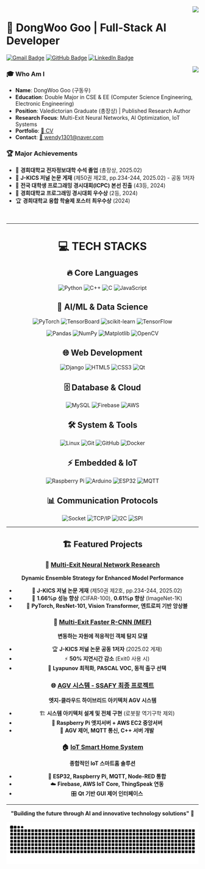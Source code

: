 <img align="right" src="https://visitor-badge.laobi.icu/badge?page_id=GooDongWoo.GooDongWoo" />

# 🚀 DongWoo Goo | Full-Stack AI Developer

<div align="left">
  
[![Gmail Badge](https://img.shields.io/badge/Gmail-D14836?style=flat&logo=Gmail&logoColor=white)](mailto:wendy1301@naver.com)
[![GitHub Badge](https://img.shields.io/badge/GitHub-181717?style=flat&logo=GitHub&logoColor=white)](https://github.com/GooDongWoo)
[![LinkedIn Badge](https://img.shields.io/badge/LinkedIn-0077B5?style=flat&logo=LinkedIn&logoColor=white)](#)

</div>

<a href="https://solved.ac/gdw1301">
<img align='right' src="http://mazassumnida.wtf/api/v2/generate_badge?boj=gdw1301">
</a>

### 🎓 Who Am I
- **Name**: DongWoo Goo (구동우)
- **Education**: Double Major in CSE & EE (Computer Science Engineering, Electronic Engineering)
- **Position**: Valedictorian Graduate (총장상) | Published Research Author
- **Research Focus**: Multi-Exit Neural Networks, AI Optimization, IoT Systems
- **Portfolio**: <a href="https://github.com/GooDongWoo/CV/blob/main/GooDongWoo_CV.pdf" target="blank">📄 CV</a>
- **Contact**: <a href="mailto:wendy1301@naver.com" target="blank">📧 wendy1301@naver.com</a>

### 🏆 Major Achievements
- 🥇 **경희대학교 전자정보대학 수석 졸업** (총장상, 2025.02)
- 📄 **J-KICS 저널 논문 게재** (제50권 제2호, pp.234-244, 2025.02) - 공동 1저자
- 🏅 **전국 대학생 프로그래밍 경시대회(ICPC) 본선 진출** (43등, 2024)
- 🥈 **경희대학교 프로그래밍 경시대회 우수상** (2등, 2024)
- 🏆 **경희대학교 융합 학술제 포스터 최우수상** (2024)

<br>

---

<div align="center">
  
# 💻 TECH STACKS

</div>

<div align="center">

## 🔥 Core Languages
![Python](https://img.shields.io/badge/Python-3776AB?style=for-the-badge&logo=python&logoColor=white)
![C++](https://img.shields.io/badge/C++-00599C?style=for-the-badge&logo=c%2B%2B&logoColor=white)
![C](https://img.shields.io/badge/C-A8B9CC?style=for-the-badge&logo=c&logoColor=black)
![JavaScript](https://img.shields.io/badge/JavaScript-F7DF1E?style=for-the-badge&logo=javascript&logoColor=black)

## 🤖 AI/ML & Data Science
![PyTorch](https://img.shields.io/badge/PyTorch-EE4C2C?style=for-the-badge&logo=PyTorch&logoColor=white)
![TensorBoard](https://img.shields.io/badge/TensorBoard-FF6F00?style=for-the-badge&logo=tensorflow&logoColor=white)
![scikit-learn](https://img.shields.io/badge/scikit--learn-F7931E?style=for-the-badge&logo=scikit-learn&logoColor=white)
![TensorFlow](https://img.shields.io/badge/TensorFlow-FF6F00?style=for-the-badge&logo=TensorFlow&logoColor=white)


![Pandas](https://img.shields.io/badge/Pandas-150458?style=for-the-badge&logo=pandas&logoColor=white)
![NumPy](https://img.shields.io/badge/NumPy-013243?style=for-the-badge&logo=NumPy&logoColor=white)
![Matplotlib](https://img.shields.io/badge/Matplotlib-11557c?style=for-the-badge&logo=python&logoColor=white)
![OpenCV](https://img.shields.io/badge/OpenCV-5C3EE8?style=for-the-badge&logo=opencv&logoColor=white)

## 🌐 Web Development
![Django](https://img.shields.io/badge/Django-092E20?style=for-the-badge&logo=django&logoColor=white)
![HTML5](https://img.shields.io/badge/HTML5-E34F26?style=for-the-badge&logo=html5&logoColor=white)
![CSS3](https://img.shields.io/badge/CSS3-1572B6?style=for-the-badge&logo=css3&logoColor=white)
![Qt](https://img.shields.io/badge/Qt-41CD52?style=for-the-badge&logo=qt&logoColor=white)

## 🗄️ Database & Cloud
![MySQL](https://img.shields.io/badge/MySQL-4479A1?style=for-the-badge&logo=mysql&logoColor=white)
![Firebase](https://img.shields.io/badge/Firebase-FFCA28?style=for-the-badge&logo=firebase&logoColor=black)
![AWS](https://img.shields.io/badge/Amazon_AWS-FF9900?style=for-the-badge&logo=amazonaws&logoColor=white)

## 🛠️ System & Tools
![Linux](https://img.shields.io/badge/Linux-FCC624?style=for-the-badge&logo=linux&logoColor=black)
![Git](https://img.shields.io/badge/Git-F05032?style=for-the-badge&logo=git&logoColor=white)
![GitHub](https://img.shields.io/badge/GitHub-181717?style=for-the-badge&logo=github&logoColor=white)
![Docker](https://img.shields.io/badge/Docker-2496ED?style=for-the-badge&logo=docker&logoColor=white)

## ⚡ Embedded & IoT
![Raspberry Pi](https://img.shields.io/badge/Raspberry%20Pi-A22846?style=for-the-badge&logo=raspberrypi&logoColor=white)
![Arduino](https://img.shields.io/badge/Arduino-00878F?style=for-the-badge&logo=arduino&logoColor=white)
![ESP32](https://img.shields.io/badge/ESP32-000000?style=for-the-badge&logo=espressif&logoColor=white)
![MQTT](https://img.shields.io/badge/MQTT-660066?style=for-the-badge&logo=mqtt&logoColor=white)

## 📊 Communication Protocols
![Socket](https://img.shields.io/badge/Socket.IO-010101?style=for-the-badge&logo=socket.io&logoColor=white)
![TCP/IP](https://img.shields.io/badge/TCP/IP-0080FF?style=for-the-badge&logoColor=white)
![I2C](https://img.shields.io/badge/I2C-FF6B35?style=for-the-badge&logoColor=white)
![SPI](https://img.shields.io/badge/SPI-4B0082?style=for-the-badge&logoColor=white)

</div>

---

<div align="center">
  
## 🏗️ Featured Projects

### 🧠 [Multi-Exit Neural Network Research](https://github.com/GooDongWoo)
**Dynamic Ensemble Strategy for Enhanced Model Performance**
- 📄 **J-KICS 저널 논문 게재** (제50권 제2호, pp.234-244, 2025.02)
- 🎯 **1.66%p 성능 향상** (CIFAR-100), **0.61%p 향상** (ImageNet-1K)
- 🚀 **PyTorch, ResNet-101, Vision Transformer, 엔트로피 기반 앙상블**

### 🤖 [Multi-Exit Faster R-CNN (MEF)](https://github.com/GooDongWoo)
**변동하는 자원에 적응적인 객체 탐지 모델**
- 🏆 **J-KICS 저널 논문 공동 1저자** (2025.02 게재)
- ⚡ **50% 지연시간 감소** (Exit0 사용 시)
- 🔬 **Lyapunov 최적화, PASCAL VOC, 동적 출구 선택**

### 🌐 [AGV 시스템 - SSAFY 최종 프로젝트](https://github.com/GooDongWoo)
**엣지-클라우드 하이브리드 아키텍처 AGV 시스템**
- 🏗️ **시스템 아키텍처 설계 및 전체 구현** (로봇팔 역기구학 제외)
- 📡 **Raspberry Pi 엣지서버 + AWS EC2 중앙서버**
- 🤖 **AGV 제어, MQTT 통신, C++ 서버 개발**

### 🏠 [IoT Smart Home System](https://github.com/GooDongWoo)
**종합적인 IoT 스마트홈 솔루션**
- 📱 **ESP32, Raspberry Pi, MQTT, Node-RED 통합**
- ☁️ **Firebase, AWS IoT Core, ThingSpeak 연동**
- 🎛️ **Qt 기반 GUI 제어 인터페이스**

</div>

---

<div align="center">
  
**"Building the future through AI and innovative technology solutions"** 🚀
</div>

<img src="https://github.com/GooDongWoo/GooDongWoo/blob/output/github-contribution-grid-snake.svg"/>

